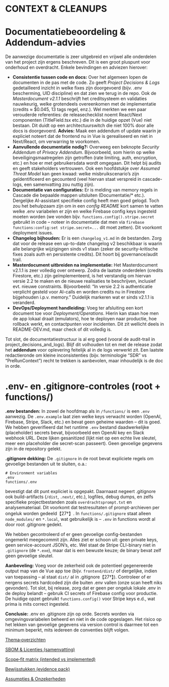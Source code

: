 # CONTEXT & CLEANUPS

# Documentatiebeoordeling & Addendum-advies

De aanwezige documentatie is zeer uitgebreid en vrijwel alle onderdelen van het project zijn ergens beschreven. Dit is een groot pluspunt voor onderhoud en overdracht. Enkele bevindingen en adviezen hierover:

- **Consistentie tussen code en docs:** Over het algemeen lopen de documenten in de pas met de code. Zo geeft *Project Decisions & Logs* gedetailleerd inzicht in welke fixes zijn doorgevoerd (bijv. .env bescherming, UID discipline) en dat zien we terug in de repo. Ook de *Masterdocument v2.1.1* beschrijft het creditsysteem en validaties nauwkeurig, welke grotendeels overeenkomen met de implementatie (credits ≈ $0.045, 13 tags regel, enz.). Wel merkten we een paar verouderde referenties: de releasechecklist noemt React/Next componenten (TitleField.tsx etc.) die in de huidige opzet (Vue) niet bestaan. Dit duidt op een architectuurswitch die niet 100% door alle docs is doorgevoerd. **Advies:** Maak een addendum of update waarin je expliciet noteert dat de frontend nu in Vue is gerealiseerd en niet in Next/React, om verwarring te voorkomen.
- **Aanvullende documentatie nodig?:** Overweeg een beknopte *Security Addendum* of *Privacy Addendum*. Bijvoorbeeld, som hierin op welke beveiligingsmaatregelen zijn getroffen (rate limiting, auth, encryption, etc.) en hoe er met gebruikersdata wordt omgegaan. Dit helpt bij audits en geeft stakeholders vertrouwen. Ook een hoofdstukje over *Assumed Threat Model* kan geen kwaad: welke misbruikscenario’s zijn geïdentificeerd en gecounterd (veel hiervan staat verspreid in cascade-logs, een samenvatting zou nuttig zijn).
- **Documentatie van configuraties:** Er is melding van memory regels in Cascade die bepaalde mappen uitsluiten (Documentatie/* etc.). Dergelijke AI-assistant specifieke config heeft men goed gelogd. Toch zou het behulpzaam zijn om in een *config README* kort samen te vatten welke .env variabelen er zijn en welke Firebase config keys ingesteld moeten worden (we vonden bijv. `functions.config().stripe.secret` gebruikt in code – noteer in documentatie dat men via `firebase functions:config:set stripe.secret=...` dit moet zetten). Dit voorkomt deployment issues.
- **Changelog bijhouden:** Er is een `changelog_v1.md` in de bestanden. Zorg dat voor de release een up-to-date changelog v2 beschikbaar is waarin alle belangrijke wijzigingen sinds v1 staan (zeker de security-kritische fixes zoals auth en persistente credits). Dit hoort bij governance/audit trail.
- **Masterdocument uitbreiden na implementatie:** Het Masterdocument v2.1.1 is zeer volledig over ontwerp. Zodra de laatste onderdelen (credits Firestore, etc.) zijn geïmplementeerd, is het verstandig om hiervan versie 2.2 te maken en de nieuwe realisaties te beschrijven, inclusief evt. nieuwe constraints. Bijvoorbeeld: “In versie 2.2 is authenticatie verplicht gesteld voor AI-calls en worden credits nu in Firestore bijgehouden i.p.v. memory.” Duidelijk markeren wat er sinds v2.1.1 is veranderd.
- **DevOps/Deployment handleiding:** Voeg ter afsluiting een kort document toe voor *Deployment/Operations*. Hierin kan staan hoe men de app lokaal draait (emulators), hoe te deployen naar productie, hoe rollback werkt, en contactpunten voor incidenten. Dit zit wellicht deels in README-DEV.md, maar check of dit volledig is.

Tot slot, de documentatiestructuur is al erg goed (vooral de audit-trail in project_decisions_and_logs). Blijf dit volhouden tot en met de release zodat het **addendum** voor oplevering feitelijk al in de logs verwerkt zit. Een laatste redactieronde om kleine inconsistenties (bijv. terminologie “SDR” vs “PreRunContext”) recht te trekken is aanbevolen, maar inhoudelijk is de doc in orde.

# .env‑ en .gitignore‑controles (root + functions/)

**.env bestanden:** In zowel de hoofdmap als in `/functions/` is een `.env` aanwezig. De `.env.example` laat zien welke keys verwacht worden (OpenAI, Firebase, Stripe, Slack, etc.) en bevat geen geheime waarden – dit is goed. We hebben geverifieerd dat het runtime `.env` bestand daadwerkelijke (placeholder) secrets bevat, bijvoorbeeld een OpenAI key en Slack webhook URL. Deze lijken gesanitized (lijkt niet op een echte live sleutel, meer een placeholder die secret-scan passeert). Geen gevoelige gegevens zijn in de repository gelekt.

**.gitignore dekking:** De `.gitignore` in de root bevat expliciete regels om gevoelige bestanden uit te sluiten, o.a.:

```
# Environment variables
.env
functions/.env

```

bevestigt dat dit punt expliciet is opgepakt. Daarnaast negeert .gitignore ook build-artifacts (`/dist`, `.next/`, etc.), logfiles, debug dumps, en zelfs specifieke projectbestanden zoals `overdrachtsprompt.txt` en analysemateriaal. Dit voorkomt dat testresultaten of prompt-archieven per ongeluk worden gedeeld【27†】. In `functions/.gitignore` staat alleen `node_modules/` en `*.local`, wat gebruikelijk is – `.env` in functions wordt al door root .gitignore gedekt.

We hebben gecontroleerd of er geen gevoelige config-bestanden ongemerkt meegecommit zijn. Alles ziet er schoon uit: geen private keys, geen service-account JSON’s, etc. Wel staat de Stripe CLI-binary niet in `.gitignore` (de `*.exe`), maar dat is een bewuste keuze; de binary bevat zelf geen gevoelige sleutel.

**Aanbeveling:** Voeg voor de zekerheid ook de potentieel gegenereerde output map van de Vue app toe (bijv. `frontend/dist/` of dergelijke, indien van toepassing – al staat `dist/` al in .gitignore【27†】). Controleer of er nergens secrets hardcoded zijn die buiten .env vallen (onze scan heeft niks gevonden). Tot slot, bij release, zorg dat er geen per ongeluk lokale .env in de deploy belandt – gebruik CI secrets of Firebase config voor productie. De huidige opzet gebruikt `functions.config()` voor Stripe keys e.d., wat prima is mits correct ingesteld.

**Conclusie:** .env en .gitignore zijn op orde. Secrets worden via omgevingsvariabelen beheerd en niet in de code opgeslagen. Het risico op het lekken van gevoelige gegevens via version control is daarmee tot een minimum beperkt, mits iedereen de conventies blijft volgen.

[Thema‑overzichten](Thema%E2%80%91overzichten%2025e3938c475e80738354ffe4c52b61eb.md)

[SBOM & Licenties (samenvatting)](SBOM%20&%20Licenties%20(samenvatting)%2025e3938c475e8054baa0ca065787342e.md)

[Scope‑fit matrix (intended vs implemented)](Scope%E2%80%91fit%20matrix%20(intended%20vs%20implemented)%2025e3938c475e8026b3a4d3919fc96eb1.md)

[Bewijsstukken (evidence pack)](Bewijsstukken%20(evidence%20pack)%2025e3938c475e80bebbfbfc388f43d216.md)

[Assumpties & Onzekerheden](Assumpties%20&%20Onzekerheden%2025e3938c475e8017b608ff60149bc802.md)